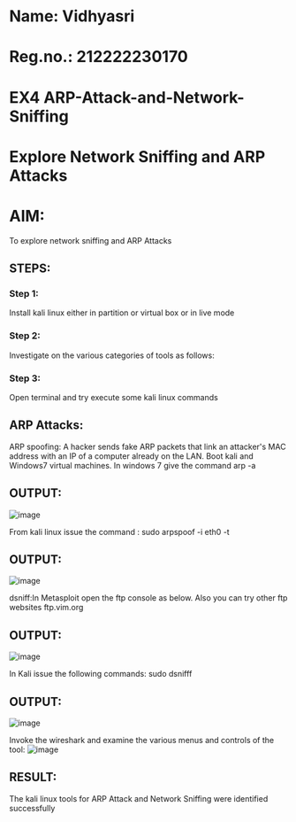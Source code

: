 # Name: Vidhyasri

# Reg.no.: 212222230170

# EX4 ARP-Attack-and-Network-Sniffing
# Explore Network Sniffing and ARP Attacks

# AIM:

To explore network sniffing and ARP Attacks

## STEPS:
### Step 1:
Install kali linux either in partition or virtual box or in live mode
### Step 2:
Investigate on the various categories of tools as follows:
### Step 3:
Open terminal and try execute some kali linux commands

## ARP Attacks:  
ARP spoofing: A hacker sends fake ARP packets that link an attacker's MAC address with an IP of a computer already on the LAN. 
Boot kali and Windows7 virtual machines.
In windows 7 give the command arp -a
## OUTPUT:
![image](https://github.com/user-attachments/assets/402b99d5-77c8-472f-878f-9ef99d3a6cde)

From kali linux issue the command : sudo arpspoof -i eth0 -t

## OUTPUT:
![image](https://github.com/user-attachments/assets/9a56d40e-66fc-4e01-aa24-6213bc1377f9)

dsniff:In Metasploit open the ftp console as below. Also you can try other ftp websites ftp.vim.org

## OUTPUT:
![image](https://github.com/user-attachments/assets/0e2215d4-a894-4437-afd3-f6cdec475863)

In Kali issue the following commands:
sudo dsnifff
## OUTPUT:
![image](https://github.com/user-attachments/assets/79b7a4c9-110b-43be-8743-cbc675781345)



Invoke the wireshark and examine the various menus  and controls of the tool:
![image](https://github.com/user-attachments/assets/b17cfd02-8d17-4527-aa11-b2278a30cd82)


## RESULT:
The kali linux tools for ARP Attack and Network Sniffing were identified successfully
